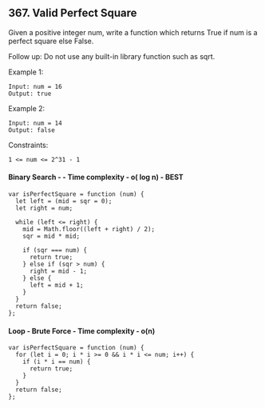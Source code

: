 ## 367. Valid Perfect Square

Given a positive integer num, write a function which returns True if num is a perfect square else False.

Follow up: Do not use any built-in library function such as sqrt.

Example 1:

```
Input: num = 16
Output: true
```

Example 2:

```
Input: num = 14
Output: false
```

Constraints:

```
1 <= num <= 2^31 - 1
```

#### Binary Search - - Time complexity - o( log n) - BEST

```
var isPerfectSquare = function (num) {
  let left = (mid = sqr = 0);
  let right = num;

  while (left <= right) {
    mid = Math.floor((left + right) / 2);
    sqr = mid * mid;

    if (sqr === num) {
      return true;
    } else if (sqr > num) {
      right = mid - 1;
    } else {
      left = mid + 1;
    }
  }
  return false;
};
```

#### Loop - Brute Force - Time complexity - o(n)

```
var isPerfectSquare = function (num) {
  for (let i = 0; i * i >= 0 && i * i <= num; i++) {
    if (i * i == num) {
      return true;
    }
  }
  return false;
};
```
